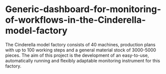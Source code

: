 # Generic-dashboard-for-monitoring-of-workflows-in-the-Cinderella-model-factory
The Cinderella model factory consists of 40 machines, production plans with up to 100 working steps and a general material stock of 3000-5000 pieces. The aim of this project is the development of an easy-to-use, automatically running and flexibly adaptable monitoring instrument for this factory. 
